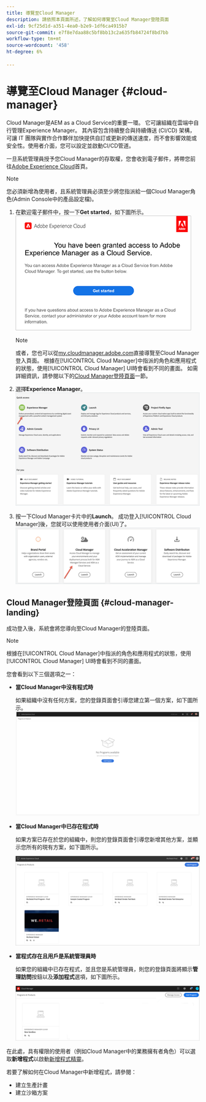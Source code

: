 ```yaml
---
title: 導覽至Cloud Manager
description: 請依照本頁面所述，了解如何導覽至Cloud Manager登陸頁面
exl-id: 9cf25d1d-a351-4ea0-b2e9-1df6ca4915b7
source-git-commit: e7f8e7daa88c5bf8bb13c2a635fb84724f8bd7bb
workflow-type: tm+mt
source-wordcount: '458'
ht-degree: 6%

---
```


# 導覽至Cloud Manager {#cloud-manager}

Cloud Manager是AEM as a Cloud Service的重要一環。 它可讓組織在雲端中自行管理Experience Manager。 其內容包含持續整合與持續傳送 (CI/CD) 架構，可讓 IT 團隊與實作合作夥伴加快提供自訂或更新的傳送速度，而不會影響效能或安全性。使用者介面，您可以設定並啟動CI/CD管道。

一旦系統管理員授予您Cloud Manager的存取權，您會收到電子郵件，將帶您前往[Adobe Experience Cloud](https://experience.adobe.com)首頁。

>[!NOTE]
>您必須新增為使用者，且系統管理員必須至少將您指派給一個Cloud Manager角色(Admin Console中的產品設定檔)。

1. 在歡迎電子郵件中，按一下&#x200B;**Get started**，如下圖所示。
   ![](/help/onboarding/what-is-required/assets/get-started-email.png)

   >[!NOTE]
   >或者，您也可以從[my.cloudmanager.adobe.com](https://my.cloudmanager.adobe.com/)直接導覽至Cloud Manager登入頁面。 根據在[!UICONTROL Cloud Manager]中指派的角色和應用程式的狀態，使用[!UICONTROL Cloud Manager] UI時會看到不同的畫面。 如需詳細資訊，請參閱以下的[Cloud Manager登陸頁面](#cloud-manager-landing)一節。

1. 選擇&#x200B;**Experience Manager**。
   ![](/help/implementing/cloud-manager/getting-access-to-aem-in-cloud/assets/landing-page1.png)

1. 按一下Cloud Manager卡片中的&#x200B;**Launch**。 成功登入[!UICONTROL Cloud Manager]後，您就可以使用使用者介面(UI)了。
   ![](/help/implementing/cloud-manager/getting-access-to-aem-in-cloud/assets/landing-page2.png)


## Cloud Manager登陸頁面 {#cloud-manager-landing}

成功登入後，系統會將您導向至Cloud Manager的登陸頁面。

>[!NOTE]
>根據在[!UICONTROL Cloud Manager]中指派的角色和應用程式的狀態，使用[!UICONTROL Cloud Manager] UI時會看到不同的畫面。

您會看到以下三個選項之一：

* **當Cloud Manager中沒有程式時**

   如果組織中沒有任何方案，您的登錄頁面會引導您建立第一個方案，如下圖所示。
   ![](/help/implementing/cloud-manager/getting-access-to-aem-in-cloud/assets/first_timelogin0.png)

* **當Cloud Manager中已存在程式時**

   如果方案已存在於您的組織中，則您的登錄頁面會引導您新增其他方案，並顯示您所有的現有方案，如下圖所示。

   ![](/help/implementing/cloud-manager/getting-access-to-aem-in-cloud/assets/first_timelogin1.png)

* **當程式存在且用戶是系統管理員時**

   如果您的組織中已存在程式，並且您是系統管理員，則您的登錄頁面將顯示&#x200B;**管理訪問**&#x200B;按鈕以及&#x200B;**添加程式**&#x200B;選項，如下圖所示。

   ![](/help/implementing/cloud-manager/getting-access-to-aem-in-cloud/assets/admin-console-4.png)

在此處，具有權限的使用者（例如Cloud Manager中的業務擁有者角色）可以選取&#x200B;**新增程式**&#x200B;以啟動[新增程式精靈](https://experienceleague.adobe.com/docs/experience-manager-cloud-service/onboarding/getting-access/production-programs/creating-production-program.html?lang=en#getting-access)。

若要了解如何在Cloud Manager中新增程式，請參閱：

* 建立生產計畫
* 建立沙箱方案